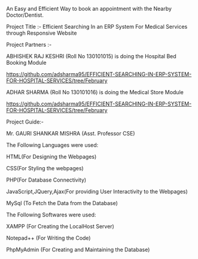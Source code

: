 An Easy and Efficient Way to book an appointment with the Nearby Doctor/Dentist.

Project Title :- Efficient Searching In an ERP System For Medical Services through Responsive Website

Project Partners :-

ABHISHEK RAJ KESHRI (Roll No 130101015) is doing the Hospital Bed Booking Module 


https://github.com/adsharma95/EFFICIENT-SEARCHING-IN-ERP-SYSTEM-FOR-HOSPITAL-SERVICES/tree/February


ADHAR SHARMA (Roll No 130101016) is doing the Medical Store Module


https://github.com/adsharma95/EFFICIENT-SEARCHING-IN-ERP-SYSTEM-FOR-HOSPITAL-SERVICES/tree/February


Project Guide:- 

Mr. GAURI SHANKAR MISHRA 
(Asst. Professor CSE)

The Following Languages were used:

HTML(For Designing the Webpages)

CSS(For Styling the webpages)

PHP(For Database Connectivity)

JavaScript,JQuery,Ajax(For providing User Interactivity to the Webpages)

MySql (To Fetch the Data from the Database)

The Following Softwares were used:

XAMPP (For Creating the LocalHost Server)

Notepad++ (For Writing the Code)

PhpMyAdmin (For Creating and Maintaining the Database)
